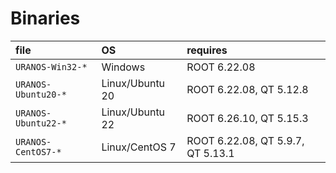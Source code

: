 # Binaries

| file                | OS              | requires                |
|:------------------- |:--------------- |:----------------------- |
| `URANOS-Win32-*`    | Windows         | ROOT 6.22.08            |
| `URANOS-Ubuntu20-*` | Linux/Ubuntu 20 | ROOT 6.22.08, QT 5.12.8 |
| `URANOS-Ubuntu22-*` | Linux/Ubuntu 22 | ROOT 6.26.10, QT 5.15.3 |
| `URANOS-CentOS7-*`  | Linux/CentOS 7  | ROOT 6.22.08, QT 5.9.7, QT 5.13.1  | 
